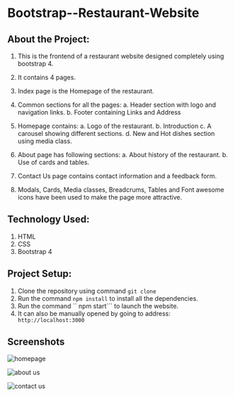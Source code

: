 # Bootstrap--Restaurant-Website

## About the Project:
1. This is the frontend of a restaurant website designed completely using bootstrap 4.
2. It contains 4 pages.
4. Index page is the Homepage of the restaurant.
5. Common sections for all the pages:
   a. Header section with logo and navigation links.
   b. Footer containing Links and Address
   
6. Homepage contains: 
   a. Logo of the restaurant.
   b. Introduction
   c. A carousel showing different sections.
   d. New and Hot dishes section using media class.
   
7. About page has following sections:
   a. About history of the restaurant.
   b. Use of cards and tables.
 
8. Contact Us page contains contact information and a feedback form.

9. Modals, Cards, Media classes, Breadcrums, Tables and Font awesome icons have been used to make the page more attractive.

## Technology Used:
1. HTML
2. CSS
3. Bootstrap 4

## Project Setup:
1. Clone the repository using command ```git clone```
2. Run the command ```npm install``` to install all the dependencies.
3. Run the command `` npm start``` to launch the website.
4. It can also be manually opened by going to address:
``` http://localhost:3000```

## Screenshots

![homepage](https://user-images.githubusercontent.com/64154442/88485508-dcd04400-cf93-11ea-8bb7-789769ae838a.png)

![about us](https://user-images.githubusercontent.com/64154442/88485510-df329e00-cf93-11ea-9884-8f1173e760c9.png)

![contact us](https://user-images.githubusercontent.com/64154442/88485516-e9549c80-cf93-11ea-8802-ce56384668af.png)

